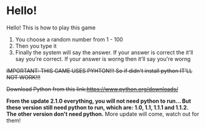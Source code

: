 # Hello!

Hello! This is how to play this game

1. You choose a random number from 1 - 100
2. Then you type it
3. Finally the system will say the answer. If your answer is correct the it'll say you're correct. If your answer is worng then it'll say you're worng

~~IMPORTANT: THIS GAME USES PYHTON!!! So if didn't install python IT'LL NOT WORK!!!~~

~~Download Python from this link:https://www.python.org/downloads/~~

**From the update 2.1.0 everything, you will not need python to run... But these version still need python to run, which are: 1.0, 1.1, 1.1.1 and 1.1.2. The other version don't need python.** More update will come, watch out for them!
